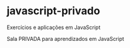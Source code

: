 # javascript-privado
 Exercícios e aplicações em JavaScript

 Sala PRIVADA para aprendizados em JavaScript
